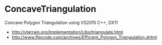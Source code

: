 # ConcaveTriangulation
Concave Polygon Triangulation using VS2015 C++, DX11

- http://vterrain.org/Implementation/Libs/triangulate.html
- http://www.flipcode.com/archives/Efficient_Polygon_Triangulation.shtml

